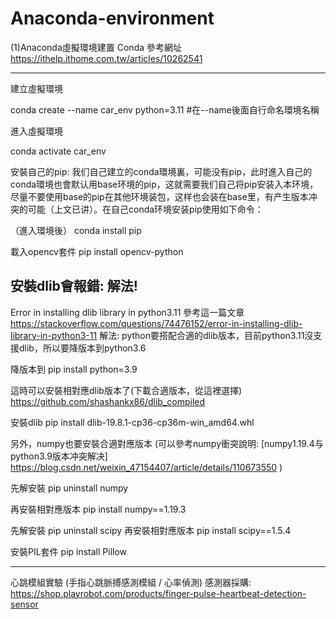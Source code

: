 # Anaconda-environment

(1)Anaconda虛擬環境建置 Conda
參考網址  https://ithelp.ithome.com.tw/articles/10262541

------------------------------------------------------------

建立虛擬環境

conda create --name car_env python=3.11 #在--name後面自行命名環境名稱

進入虛擬環境

conda activate car_env

安裝自己的pip: 
我们自己建立的conda環境裏，可能没有pip，此时進入自己的conda環境也會默认用base环境的pip，这就需要我们自己将pip安装入本环境，尽量不要使用base的pip在其他环境装包，这样也会装在base里，有产生版本冲突的可能（上文已讲）。在自己conda环境安装pip使用如下命令：

（進入環境後）
 conda install pip

載入opencv套件
pip install opencv-python

安裝dlib會報錯: 解法!
------------------------------------------------------------

Error in installing dlib library in python3.11
參考這一篇文章 https://stackoverflow.com/questions/74476152/error-in-installing-dlib-library-in-python3-11
解法: python要搭配合適的dlib版本，目前python3.11沒支援dlib，所以要降版本到python3.6

降版本到 pip install python=3.9

這時可以安裝相對應dlib版本了(下載合適版本，從這裡選擇)
https://github.com/shashankx86/dlib_compiled

安裝dlib
pip install dlib-19.8.1-cp36-cp36m-win_amd64.whl

另外，numpy也要安裝合適對應版本
(可以參考numpy衝突說明: [numpy1.19.4与python3.9版本冲突解决]  https://blog.csdn.net/weixin_47154407/article/details/110673550 )

先解安裝  pip uninstall numpy

再安裝相對應版本  pip install numpy==1.19.3

先解安裝  pip uninstall scipy
再安裝相對應版本 pip install scipy==1.5.4

安裝PIL套件   pip install Pillow

------------------------------------------------------------

心跳模組實驗 (手指心跳脈搏感測模組 / 心率偵測)
感測器採購: https://shop.playrobot.com/products/finger-pulse-heartbeat-detection-sensor





